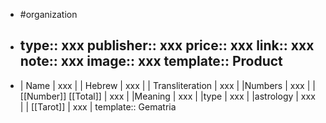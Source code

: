 - #organization
- type:: xxx
  publisher:: xxx
  price:: xxx
  link:: xxx
  note:: xxx
  image:: xxx
  template:: Product
	-
- | Name | xxx |
  | Hebrew | xxx |
  | Transliteration | xxx |
  |Numbers | xxx |
  | [[Number]] [[Total]] | xxx |
  |Meaning | xxx |
  |type | xxx |
  |astrology | xxx |
  | [[Tarot]] | xxx |
  template:: Gematria